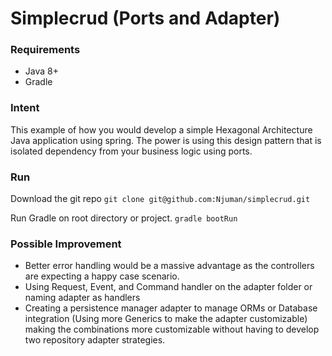 # Simplecrud (Ports and Adapter)

### Requirements

- Java 8+
- Gradle

### Intent

This example of how you would develop a simple Hexagonal Architecture Java application using spring. The power is using this design pattern that is isolated dependency from your business logic using ports.

### Run

Download the git repo 
`git clone git@github.com:Njuman/simplecrud.git`

Run Gradle on root directory or project.
`gradle bootRun`

### Possible Improvement

- Better error handling would be a massive advantage as the controllers are expecting a happy case scenario.
- Using Request, Event, and Command handler on the adapter folder or naming adapter as handlers
- Creating a persistence manager adapter to manage ORMs or Database integration (Using more Generics to make the adapter customizable) making the combinations more customizable without having to develop two repository adapter strategies.

